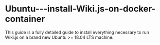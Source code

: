 # Ubuntu---install-Wiki.js-on-docker-container
This guide is a fully detailed guide to install everything necessary to run Wiki.js on a brand new Ubuntu >= 18.04 LTS machine.
